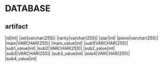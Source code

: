 # DATABASE

## artifact
|id|int|
|set|varchar(255)|
|rarity|varchar(255)|
|star|int|
|piece|varchar(255)|
|main|VARCHAR(255)|
|main_value|int|
|sub1|VARCHAR(255)|
|sub1_value|int|
|sub2|VARCHAR(255)|
|sub2_value|int|
|sub3|VARCHAR(255)|
|sub3_value|int|
|sub4|VARCHAR(255)|
|sub4_value|int|